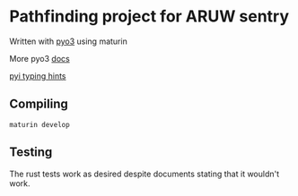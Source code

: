 # Pathfinding project for ARUW sentry

Written with [pyo3](https://pyo3.rs/main/doc/pyo3/#) using maturin

More pyo3 [docs](https://pyo3.rs/v0.17.3/python_typing_hints.html)

[pyi typing hints](https://pyo3.rs/v0.17.3/python_typing_hints.html#my_projectpyi-content)

## Compiling

```
maturin develop
```

## Testing

The rust tests work as desired despite documents stating that it wouldn't work.

